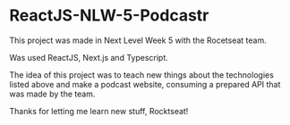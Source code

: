 # ReactJS-NLW-5-Podcastr

This project was made in Next Level Week 5 with the Rocetseat team.

Was used ReactJS, Next.js and Typescript.

The idea of this project was to teach new things about the technologies listed above and make a podcast website, consuming a prepared API that was made by the team.

Thanks for letting me learn new stuff, Rocktseat!
